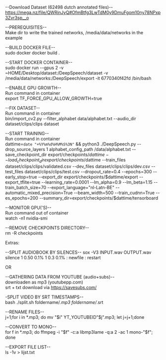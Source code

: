 --Download Dataset (62498 dutch annotated files)--  
https://mega.nz/file/QWRinJyQ#OfmBtfg3LwTdM0y9DmuFgom10ny78NPxp3Zvr3sp__o  

--PREREQUISITES--  
Make dir to write the trained networks, /media/data/networks in the example  
  
--BUILD DOCKER FILE--  
sudo docker docker build .    

--START DOCKER CONTAINER--  
sudo docker run --gpus 2 -v ~HOME/Desktop/dataset:/DeepSpeech/dataset -v /media/data/networks:/DeepSpeech/export -it 6770340f42fd /bin/bash  
  
--ENABLE GPU GROWTH--  
Run command in container  
export TF_FORCE_GPU_ALLOW_GROWTH=true  
  
--FIX DATASET--  
Run command in container  
bin/import_cv2.py --filter_alphabet data/alphabet.txt --audio_dir dataset/clips/clips dataset  
  
--START TRAINING--  
Run command in container  
dattime=`date "+%Y%m%d%H%M%S%3N"` && python3 ./DeepSpeech.py --drop_source_layers 1 alphabet_config_path /data/alphabet.txt --save_checkpoint_dir export/checkpoints/$dattime --load_checkpoint_dir export/checkpoints/$dattime --train_files dataset/clips/clips/validated.csv --dev_files dataset/clips/clips/dev.csv --test_files dataset/clips/clips/test.csv --dropout_rate=0.4 --epochs=300 --early_stop=true --export_dir export/checkpoints/$dattime/export --export_tflite=true --learning_rate=0.0001 --lm_alpha=0.9 --lm_beta=1.15 --train_batch_size=70 --export_language="nl-Latn-BE" --automatic_mixed_precision=True --beam_width=500 --train_cudnn=True --es_epochs=200 --summary_dir=export/checkpoints/$dattime/tensorboard
  
--MONITOR GPU('S)--  
Run command out of container  
watch -n1 nvidia-smi  
  
--REMOVE CHECKPOINTS DIRECTORY--  
rm -R checkpoints  
  
  
Extras:  
  
--SPLIT AUDIOBOOK BY SILENCES--
sox -V3 INPUT.wav OUTPUT.wav silence 1 0.50 0.1% 1 0.3 0.1% : newfile : restart
  
OR    
    
--GATHERING DATA FROM YOUTUBE (audio+subs)--  
downloaden as mp3 (youtubepp.com)  
srt + txt download via https://savesubs.com/  
  
-SPLIT VIDEO BY SRT TIMESTAMPS--  
bash ./split.sh foldername/*.mp3 foldername/*.srt  
  
--RENAME FILES--  
j=1;for i in *.mp3; do mv "$i" YT_YOUTUBEID"$j".mp3; let j=j+1;done  

--CONVERT TO MONO--  
for f in *.mp3; do ffmpeg -i "$f" -c:a libmp3lame -q:a 2 -ac 1 mono-"$f"; done  
  
--EXPORT FILE LIST--  
ls -1v > lijst.txt  
